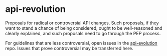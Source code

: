 # api-revolution

Proposals for radical or controversial API changes.
Such proposals, if they want to stand a chance of being considered,
ought to be well-reasoned and clearly explained,
and such proposals need to go through the PEP process.

For guidelines that are less controversial,
open issues in the [api-evolution](https://github.com/capi-workgroup/api-evolution) repo.
Issues that prove controversial may be transferred here.

